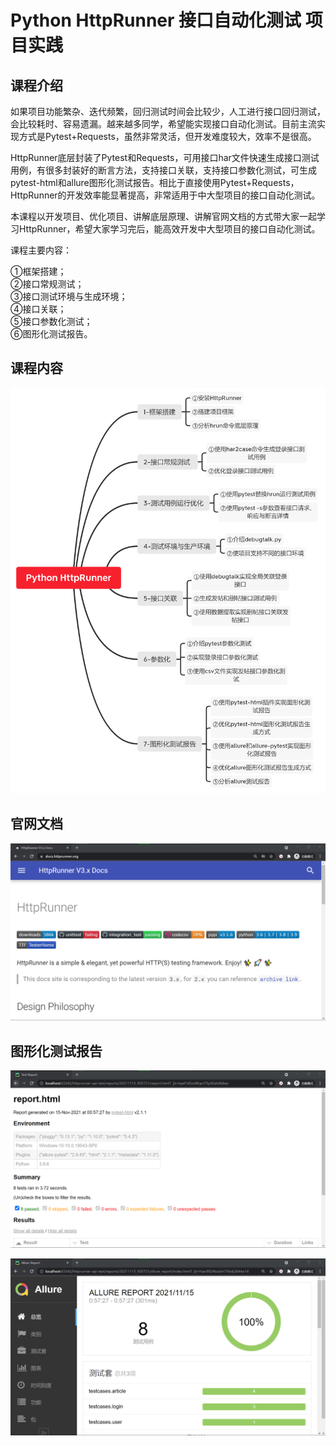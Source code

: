 Python HttpRunner 接口自动化测试 项目实践
=======================================

课程介绍
-------

如果项目功能繁杂、迭代频繁，回归测试时间会比较少，人工进行接口回归测试，会比较耗时、容易遗漏。越来越多同学，希望能实现接口自动化测试。目前主流实现方式是Pytest+Requests，虽然非常灵活，但开发难度较大，效率不是很高。

HttpRunner底层封装了Pytest和Requests，可用接口har文件快速生成接口测试用例，有很多封装好的断言方法，支持接口关联，支持接口参数化测试，可生成pytest-html和allure图形化测试报告。相比于直接使用Pytest+Requests，HttpRunner的开发效率能显著提高，非常适用于中大型项目的接口自动化测试。

本课程以开发项目、优化项目、讲解底层原理、讲解官网文档的方式带大家一起学习HttpRunner，希望大家学习完后，能高效开发中大型项目的接口自动化测试。

课程主要内容：  

①框架搭建；  
②接口常规测试；    
③接口测试环境与生成环境；  
④接口关联；   
⑤接口参数化测试；  
⑥图形化测试报告。  

课程内容
-------

![课程内容](image/课程内容.png)

官网文档
-------

![官网文档](image/官网文档.png)

图形化测试报告
------------

![pytest-html测试报告](image/pytest-html测试报告.png)

![allure测试报告](image/allure测试报告.png)


